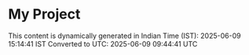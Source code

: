 # My Project

This content is dynamically generated in Indian Time (IST): 2025-06-09 15:14:41 IST
Converted to UTC: 2025-06-09 09:44:41 UTC
